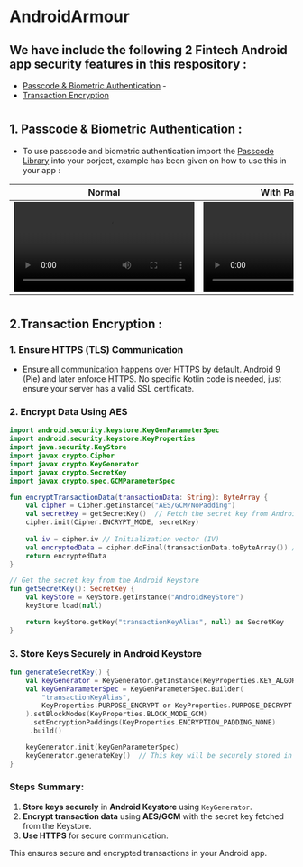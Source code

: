 # AndroidArmour

## We have include the following 2 Fintech Android app security features in this respository :
- [Passcode & Biometric Authentication](#section-1)  - 
- [Transaction Encryption](#section-2)

# <a name="section-1">
## 1. Passcode & Biometric Authentication :

- To use passcode and biometric authentication import the  [Passcode Library](https://github.com/akashmeruva9/Android_FIntech_Security_library/tree/master/passcode_library) into your porject, example has been given on how to use this in your app :

| Normal | With Passcode | With Passcode and Biometric |
|---------|---------|---------|
| <video src="https://github.com/user-attachments/assets/9e4a4b0f-10eb-4e1c-9755-976aaf029cdb" width="320" controls></video> | <video src="https://github.com/user-attachments/assets/ca21055a-7fc1-4cd7-b424-fddbc39eeb78" width="320" controls></video> | <video src="https://github.com/user-attachments/assets/66d5b879-2d91-49e7-a99c-b495e846868a" width="320" controls></video> |
</a>

# <a name="section-2">

## 2.Transaction Encryption :

### 1. **Ensure HTTPS (TLS) Communication**
   - Ensure all communication happens over HTTPS by default. Android 9 (Pie) and later enforce HTTPS. No specific Kotlin code is needed, just ensure your server has a valid SSL certificate.

### 2. **Encrypt Data Using AES**

```kotlin
import android.security.keystore.KeyGenParameterSpec
import android.security.keystore.KeyProperties
import java.security.KeyStore
import javax.crypto.Cipher
import javax.crypto.KeyGenerator
import javax.crypto.SecretKey
import javax.crypto.spec.GCMParameterSpec

fun encryptTransactionData(transactionData: String): ByteArray {
    val cipher = Cipher.getInstance("AES/GCM/NoPadding")
    val secretKey = getSecretKey()  // Fetch the secret key from Android Keystore
    cipher.init(Cipher.ENCRYPT_MODE, secretKey)
    
    val iv = cipher.iv // Initialization vector (IV)
    val encryptedData = cipher.doFinal(transactionData.toByteArray()) // Encrypt the transaction data
    return encryptedData
}

// Get the secret key from the Android Keystore
fun getSecretKey(): SecretKey {
    val keyStore = KeyStore.getInstance("AndroidKeyStore")
    keyStore.load(null)

    return keyStore.getKey("transactionKeyAlias", null) as SecretKey
}
```

### 3. **Store Keys Securely in Android Keystore**

```kotlin
fun generateSecretKey() {
    val keyGenerator = KeyGenerator.getInstance(KeyProperties.KEY_ALGORITHM_AES, "AndroidKeyStore")
    val keyGenParameterSpec = KeyGenParameterSpec.Builder(
        "transactionKeyAlias",
        KeyProperties.PURPOSE_ENCRYPT or KeyProperties.PURPOSE_DECRYPT
    ).setBlockModes(KeyProperties.BLOCK_MODE_GCM)
     .setEncryptionPaddings(KeyProperties.ENCRYPTION_PADDING_NONE)
     .build()

    keyGenerator.init(keyGenParameterSpec)
    keyGenerator.generateKey()  // This key will be securely stored in the Keystore
}
```

### Steps Summary:
1. **Store keys securely** in **Android Keystore** using `KeyGenerator`.
2. **Encrypt transaction data** using **AES/GCM** with the secret key fetched from the Keystore.
3. **Use HTTPS** for secure communication.

This ensures secure and encrypted transactions in your Android app.
</a>

